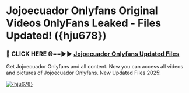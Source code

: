 # Jojoecuador Onlyfans Original Videos 0nlyFans Leaked - Files Updated! ({hju678})

<h3>🔴 CLICK HERE 🌐==►► <a href="https://tinyurl.com/ms9xzufz" rel="nofollow">Jojoecuador Onlyfans Updated Files</a></h3>

Get Jojoecuador Onlyfans and all content. Now you can access all videos and pictures of Jojoecuador Onlyfans. New Updated Files 2025!

[![{hju678}](https://i.imgur.com/PQ7UWWw.gif)](https://tinyurl.com/ms9xzufz)